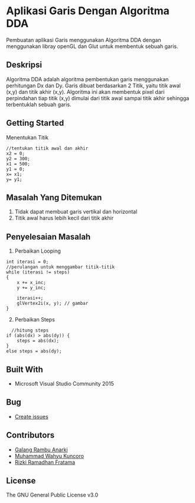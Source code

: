 # Aplikasi Garis Dengan Algoritma DDA
Pembuatan aplikasi Garis menggunakan Algoritma DDA dengan menggunakan libray openGL dan Glut untuk membentuk sebuah garis.

## Deskripsi
Algoritma DDA adalah algoritma pembentukan garis menggunakan perhitungan Dx dan Dy. Garis dibuat berdasarkan 2 Titik, yaitu titik awal (x,y) dan titik akhir (x,y). Algoritma ini akan membentuk pixel dari perpindahan tiap titik (x,y) dimulai dari titik awal sampai titik akhir sehingga terbentuklah sebuah garis.

## Getting Started
Menentukan Titik
```
//tentukan titik awal dan akhir
x2 = 0;
y2 = 300;
x1 = 500;
y1 = 0;
x= x1;
y= y1;
```
## Masalah Yang Ditemukan
1. Tidak dapat membuat garis vertikal dan horizontal
2. Titik awal harus lebih kecil dari titik akhir

## Penyelesaian Masalah
1. Perbaikan Looping
```
int iterasi = 0;
//perulangan untuk menggambar titik-titik 
while (iterasi != steps)
{
	x += x_inc;
	y += y_inc;

	iterasi++;
	glVertex2i(x, y); // gambar 
}
```
2. Perbaikan Steps
```
  //hitung steps
if (abs(dx) > abs(dy)) {
	steps = abs(dx);	
}
else steps = abs(dy);
```
## Built With
* Microsoft Visual Studio Community 2015

## Bug
* [Create issues](https://github.com/yoloproject/AlgoritmaGarisDDA/issues)

## Contributors
* [Galang Rambu Anarki](https://dinus.ac.id/mahasiswa/A11.2015.08929)
* [Muhammad Wahyu Kuncoro](https://dinus.ac.id/mahasiswa/A11.2015.08930)
* [Rizki Ramadhan Fratama](https://dinus.ac.id/mahasiswa/A11.2015.08913)

## License
The GNU General Public License v3.0

